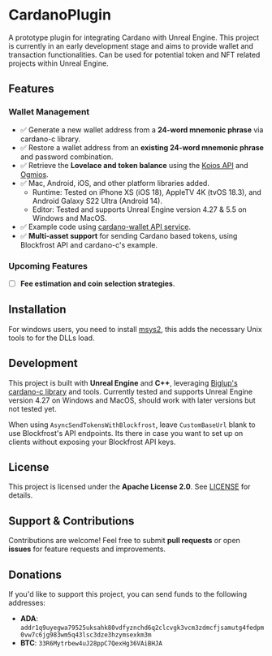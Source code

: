 ﻿# CardanoPlugin

A prototype plugin for integrating Cardano with Unreal Engine. This project is currently in an early development stage and aims to provide wallet and transaction functionalities. Can be used for potential token and NFT related projects within Unreal Engine.

## Features

### Wallet Management

- ✅ Generate a new wallet address from a **24-word mnemonic phrase** via cardano-c library.
- ✅ Restore a wallet address from an **existing 24-word mnemonic phrase** and password combination.
- ✅ Retrieve the **Lovelace and token balance** using the [Koios API](https://api.koios.rest) and [Ogmios](https://github.com/CardanoSolutions/ogmios).
- ✅ Mac, Android, iOS, and other platform libraries added.
  - Runtime: Tested on iPhone XS (iOS 18), AppleTV 4K (tvOS 18.3), and Android Galaxy S22 Ultra (Android 14).
  - Editor: Tested and supports Unreal Engine version 4.27 & 5.5 on Windows and MacOS.
- ✅ Example code using [cardano-wallet API service](https://github.com/cardano-foundation/cardano-wallet).
- ✅ **Multi-asset support** for sending Cardano based tokens, using Blockfrost API and cardano-c's example.

### Upcoming Features

- [ ] **Fee estimation and coin selection strategies**.

## Installation

For windows users, you need to install [msys2](https://www.msys2.org/), this adds the necessary Unix tools to for the DLLs load.

## Development

This project is built with **Unreal Engine** and **C++**, leveraging [Biglup's cardano-c library](https://github.com/Biglup/cardano-c) and tools. Currently tested and supports Unreal Engine version 4.27 on Windows and MacOS, should work with later versions but not tested yet. 

When using `AsyncSendTokensWithBlockfrost`, leave `CustomBaseUrl` blank to use Blockfrost's API endpoints. Its there in case you want to set up on clients without exposing your Blockfrost API keys.

## License

This project is licensed under the **Apache License 2.0**. See [LICENSE](LICENSE) for details.

## Support & Contributions

Contributions are welcome! Feel free to submit **pull requests** or open **issues** for feature requests and improvements.

## Donations

If you'd like to support this project, you can send funds to the following addresses:

- **ADA**: `addr1q9uyegwa79525uksahk80vdfyznchd6q2clcvgk3vcm3zdmcfjsamutg4fedpm0vw7c6jg983wm5q43lsc3dze3hzymsexkm3m`
- **BTC**: `33R6Mytrbew4uJ28ppC7QexHg36VAiBHJA`
